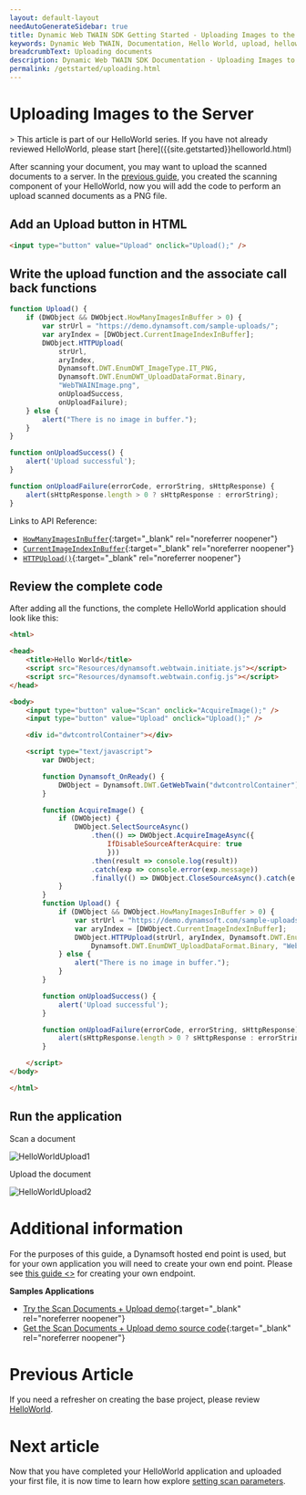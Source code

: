 ```yaml
---
layout: default-layout
needAutoGenerateSidebar: true
title: Dynamic Web TWAIN SDK Getting Started - Uploading Images to the Server
keywords: Dynamic Web TWAIN, Documentation, Hello World, upload, helloworld
breadcrumbText: Uploading documents
description: Dynamic Web TWAIN SDK Documentation - Uploading Images to the Server
permalink: /getstarted/uploading.html
---
```


# Uploading Images to the Server

<div class='blockquote-note'></div>
> This article is part of our HelloWorld series. If you have not already reviewed HelloWorld, please start [here]({{site.getstarted}}helloworld.html)

After scanning your document, you may want to upload the scanned documents to a server. In the [previous guide]({{site.getstarted}}helloworld.html), you created the scanning component of your HelloWorld, now you will add the code to perform an upload scanned documents as a PNG file. 

## Add an Upload button in HTML

``` html
<input type="button" value="Upload" onclick="Upload();" />
```

## Write the upload function and the associate call back functions

``` javascript
function Upload() {
    if (DWObject && DWObject.HowManyImagesInBuffer > 0) {
        var strUrl = "https://demo.dynamsoft.com/sample-uploads/";
        var aryIndex = [DWObject.CurrentImageIndexInBuffer];
        DWObject.HTTPUpload(
            strUrl, 
            aryIndex, 
            Dynamsoft.DWT.EnumDWT_ImageType.IT_PNG,
            Dynamsoft.DWT.EnumDWT_UploadDataFormat.Binary, 
            "WebTWAINImage.png", 
            onUploadSuccess, 
            onUploadFailure);
    } else {
        alert("There is no image in buffer.");
    }
}

function onUploadSuccess() {
    alert('Upload successful');
}

function onUploadFailure(errorCode, errorString, sHttpResponse) {
    alert(sHttpResponse.length > 0 ? sHttpResponse : errorString);
}
```

<!-- To perform the upload, you will use the following APIs and Properties: -->
Links to API Reference:
<!-- - [`Dynamsoft.Lib.detect.ssl`]() -->

- [`HowManyImagesInBuffer`]({{site.info}}api/WebTwain_Buffer.html#howmanyimagesinbuffer){:target="_blank" rel="noreferrer noopener"}
- [`CurrentImageIndexInBuffer`]({{site.info}}api/WebTwain_Buffer.html#currentimageindexinbuffer){:target="_blank" rel="noreferrer noopener"}
- [`HTTPUpload()`]({{site.info}}api/WebTwain_IO.html#httpupload){:target="_blank" rel="noreferrer noopener"}

## Review the complete code

After adding all the functions, the complete HelloWorld application should look like this:

```html
<html>

<head>
    <title>Hello World</title>
    <script src="Resources/dynamsoft.webtwain.initiate.js"></script>
    <script src="Resources/dynamsoft.webtwain.config.js"></script>
</head>

<body>
    <input type="button" value="Scan" onclick="AcquireImage();" />
    <input type="button" value="Upload" onclick="Upload();" />

    <div id="dwtcontrolContainer"></div>

    <script type="text/javascript">
        var DWObject;

        function Dynamsoft_OnReady() {
            DWObject = Dynamsoft.DWT.GetWebTwain("dwtcontrolContainer");
        }

        function AcquireImage() {
            if (DWObject) {
                DWObject.SelectSourceAsync()
                    .then(() => DWObject.AcquireImageAsync({ 
                        IfDisableSourceAfterAcquire: true 
                        }))
                    .then(result => console.log(result))
                    .catch(exp => console.error(exp.message))
                    .finally(() => DWObject.CloseSourceAsync().catch(e => console.error(e)));
            }
        }
        function Upload() {
            if (DWObject && DWObject.HowManyImagesInBuffer > 0) {
                var strUrl = "https://demo.dynamsoft.com/sample-uploads/";
                var aryIndex = [DWObject.CurrentImageIndexInBuffer];
                DWObject.HTTPUpload(strUrl, aryIndex, Dynamsoft.DWT.EnumDWT_ImageType.IT_PNG,
                    Dynamsoft.DWT.EnumDWT_UploadDataFormat.Binary, "WebTWAINImage.png", onUploadSuccess, onUploadFailure);
            } else {
                alert("There is no image in buffer.");
            }
        }

        function onUploadSuccess() {
            alert('Upload successful');
        }

        function onUploadFailure(errorCode, errorString, sHttpResponse) {
            alert(sHttpResponse.length > 0 ? sHttpResponse : errorString);
        }

    </script>
</body>

</html>
```

## Run the application

Scan a document

![HelloWorldUpload1]({{site.assets}}imgs/HelloWorldUpload1.png)

Upload the document

![HelloWorldUpload2]({{site.assets}}imgs/HelloWorldUpload2.png)



# Additional information

For the purposes of this guide, a Dynamsoft hosted end point is used, but for your own application you will need to create your own end point. Please see [this guide <<link does not work yet as article is not yet written>>]() for creating your own endpoint.

**Samples Applications**
- [Try the Scan Documents + Upload demo](https://demo.dynamsoft.com/Samples/dwt/Scan-Documents-and-Upload-Them/DWT_Scan_Upload_Demo.html){:target="_blank" rel="noreferrer noopener"}
- [Get the Scan Documents + Upload demo source code](https://www.dynamsoft.com/web-twain/sample-downloads/?demoSampleId=4){:target="_blank" rel="noreferrer noopener"}

# Previous Article

If you need a refresher on creating the base project, please review [HelloWorld]({{site.getstarted}}helloworld.html).

# Next article

Now that you have completed your HelloWorld application and uploaded your first file, it is now time to learn how explore [setting scan parameters]({{site.getstarted}}scansettings.html).

<!-- - [Review HelloWorld]({{site.getstarted}}helloworld.html) -->
<!-- - [Customising your scan settings]({{site.getstarted}}scansettings.html) -->
<!-- - [Editing your images]({{site.getstarted}}editing.html) -->



<!--             // var url = Dynamsoft.Lib.detect.ssl ? "https://" : "http://";
            // url += location.hostname;
            // var path = location.pathname.substring(0, location.pathname.lastIndexOf("/") + 1);
            // url += location.port === "" ? path : ":" + location.port + path;
            // url += "saveUploadedPDF.aspx";

            // var url = (Dynamsoft.Lib.detect.ssl ? "https://" : "http://") + location.hostname + (location.port === "" ? location.pathname.substring(0, location.pathname.lastIndexOf("/") + 1) : ":" + location.port + location.pathname.substring(0, location.pathname.lastIndexOf("/") + 1)) + "saveUploadedPDF.aspx";

            // var url = `${location.protocol}//${location.host}${location.pathname.substring(0, location.pathname.lastIndexOf("/") + 1)}saveUploadedPDF.aspx`;
 -->